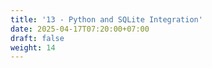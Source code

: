 ```yaml
---
title: '13 - Python and SQLite Integration'
date: 2025-04-17T07:20:00+07:00
draft: false
weight: 14
---
```

